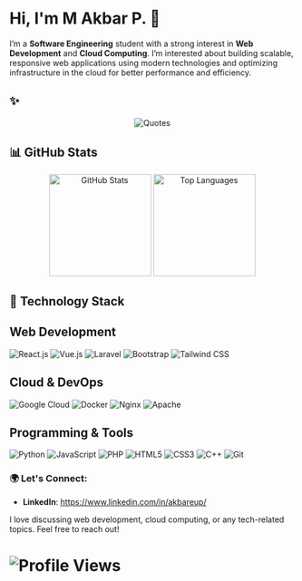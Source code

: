 # Hi, I'm M Akbar P. 👋

I’m a **Software Engineering** student with a strong interest in **Web Development** and **Cloud Computing**. I’m interested about building scalable, responsive web applications using modern technologies and optimizing infrastructure in the cloud for better performance and efficiency.


## ✨ 
<p align="center">
  <img src="https://quotes-github-readme.vercel.app/api?type=horizontal&theme=tokyonight" alt="Quotes" />
</p>

## 📊 GitHub Stats
<p align="center"> <img height="180em" src="https://github-readme-stats.vercel.app/api?username=James1Aurora&show_icons=true&theme=radical&include_all_commits=true&count_private=true" alt="GitHub Stats" /> <img height="180em" src="https://github-readme-stats.vercel.app/api/top-langs/?username=James1Aurora&layout=compact&theme=radical" alt="Top Languages" /> </p>


## 🚀 Technology Stack
## Web Development
<div> <img src="https://img.shields.io/badge/react-%2361DAFB.svg?style=for-the-badge&logo=react&logoColor=black" alt="React.js" /> <img src="https://img.shields.io/badge/vuejs-%2335495e.svg?style=for-the-badge&logo=vuedotjs&logoColor=%234FC08D" alt="Vue.js" /> <img src="https://img.shields.io/badge/laravel-%23FF2D20.svg?style=for-the-badge&logo=laravel&logoColor=white" alt="Laravel" /> <img src="https://img.shields.io/badge/bootstrap-%23563D7C.svg?style=for-the-badge&logo=bootstrap&logoColor=white" alt="Bootstrap" /> <img src="https://img.shields.io/badge/tailwindcss-%2338B2AC.svg?style=for-the-badge&logo=tailwind-css&logoColor=white" alt="Tailwind CSS" /> </div>

## Cloud & DevOps
<div> <img src="https://img.shields.io/badge/google%20cloud-%234285F4.svg?style=for-the-badge&logo=google-cloud&logoColor=white" alt="Google Cloud" /> <img src="https://img.shields.io/badge/docker-%232496ED.svg?style=for-the-badge&logo=docker&logoColor=white" alt="Docker" /> <img src="https://img.shields.io/badge/nginx-%23009639.svg?style=for-the-badge&logo=nginx&logoColor=white" alt="Nginx" /> <img src="https://img.shields.io/badge/apache-%23D42029.svg?style=for-the-badge&logo=apache&logoColor=white" alt="Apache" /> </div>

## Programming & Tools
<div> <img src="https://img.shields.io/badge/python-%233776AB.svg?style=for-the-badge&logo=python&logoColor=white" alt="Python" /> <img src="https://img.shields.io/badge/javascript-%23323330.svg?style=for-the-badge&logo=javascript&logoColor=%23F7DF1E" alt="JavaScript" /> <img src="https://img.shields.io/badge/php-%23777BB4.svg?style=for-the-badge&logo=php&logoColor=white" alt="PHP" /> <img src="https://img.shields.io/badge/html5-%23E34F26.svg?style=for-the-badge&logo=html5&logoColor=white" alt="HTML5" /> <img src="https://img.shields.io/badge/css3-%231572B6.svg?style=for-the-badge&logo=css3&logoColor=white" alt="CSS3" /> <img src="https://img.shields.io/badge/c++-%2300599C.svg?style=for-the-badge&logo=c%2B%2B&logoColor=white" alt="C++" /> <img src="https://img.shields.io/badge/git-%23F05033.svg?style=for-the-badge&logo=git&logoColor=white" alt="Git" /> </div>


### 🌍 Let's Connect:
- **LinkedIn**: https://www.linkedin.com/in/akbareup/

I love discussing web development, cloud computing, or any tech-related topics. Feel free to reach out!

# ![Profile Views](https://komarev.com/ghpvc/?username=James1Aurora&label=Profile%20views&color=blue&style=flat)  

